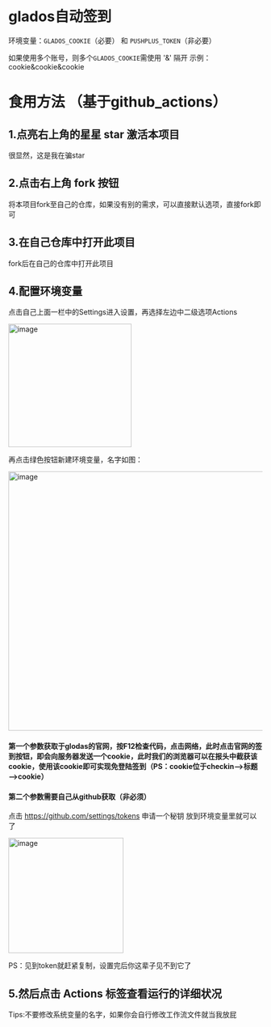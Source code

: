 # glados自动签到

环境变量：`GLADOS_COOKIE`（必要） 和 `PUSHPLUS_TOKEN`（非必要）

 如果使用多个账号，则多个`GLADOS_COOKIE`需使用 '&' 隔开
  示例：cookie&cookie&cookie


# 食用方法 （基于github_actions）
## 1.点亮右上角的星星 **star** 激活本项目 

很显然，这是我在骗star

## 2.点击右上角 **fork** 按钮 

将本项目fork至自己的仓库，如果没有别的需求，可以直接默认选项，直接fork即可
 
## 3.在自己仓库中打开此项目

fork后在自己的仓库中打开此项目
  
## 4.配置环境变量

点击自己上面一栏中的Settings进入设置，再选择左边中二级选项Actions

<img width="244" alt="image" src="https://github.com/Alter-Liu/glados_auto/assets/91472748/b6d64c40-aeb1-40ee-a468-3d67e695f7b3">

再点击绿色按钮新建环境变量，名字如图：

<img width="513" alt="image" src="https://github.com/Alter-Liu/glados_auto/assets/91472748/afad468b-d1a0-4581-90a5-a0def29a2906">

#### 第一个参数获取于glodas的官网，按F12检查代码，点击网络，此时点击官网的签到按钮，即会向服务器发送一个cookie，此时我们的浏览器可以在报头中截获该cookie，使用该cookie即可实现免登陆签到（PS：cookie位于checkin——>标题——>cookie）

#### 第二个参数需要自己从github获取（非必须）

点击 https://github.com/settings/tokens 申请一个秘钥 放到环境变量里就可以了

<img width="228" alt="image" src="https://github.com/Alter-Liu/glados_auto/assets/91472748/596c0e72-35e4-4eea-927a-4d4d2a056fb7">

PS：见到token就赶紧复制，设置完后你这辈子见不到它了

## 5.然后点击 Actions 标签查看运行的详细状况
 
Tips:不要修改系统变量的名字，如果你会自行修改工作流文件就当我放屁

